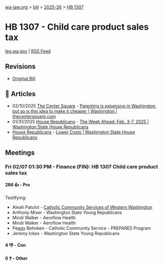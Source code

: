 [wa-law.org](/) > [bill](/bill/) > [2025-26](/bill/2025-26/) > [HB 1307](/bill/2025-26/hb/1307/)

# HB 1307 - Child care product sales tax
[leg.wa.gov](https://app.leg.wa.gov/billsummary?BillNumber=1307&Year=2025&Initiative=false) | [RSS Feed](./rss.xml)

## Revisions
* [Original Bill](1/)

## 📰 Articles
* 02/10/2025 [The Center Square](/org/the_center_square/) - [Parenting is expensive in Washington, but so is this idea to make it cheaper | Washington | thecentersquare.com](https://www.thecentersquare.com/washington/article_1b12ecd0-e7f5-11ef-afde-8bb69f009ef7.html#:~:text=House%20Bill%201307)
* 01/31/2025 [House Republicans](/org/house_republicans/) - [The Week Ahead: Feb. 3-7, 2025 | Washington State House Republicans](https://houserepublicans.wa.gov/week/the-week-ahead-feb-3-7-2025/#:~:text=HB%201307)
* [House Republicans](/org/house_republicans/) - [Lower Costs | Washington State House Republicans](https://houserepublicans.wa.gov/our-priorities/lower-costs/#:~:text=House%20Bill%201307)

## Meetings
### Fri 02/07 01:30 PM - Finance (FIN): HB 1307 Child care product sales tax
#### 286 👍 - Pro
Testifying:
* Aleah Patulot - [Catholic Community Services of Western Washington](/org/catholic_community_services_of_western_washington/)
* Anthony Mixer - Washington State Young Republicans
* Mindi Walker - Aeroflow Health
* Mindi Walker - Aeroflow Health
* Peggy Behnken - Catholic Community Service - PREPARES Program
* Jeremy Ickes - Washington State Young Republicans

#### 4 👎 - Con

#### 0 ❓ - Other
